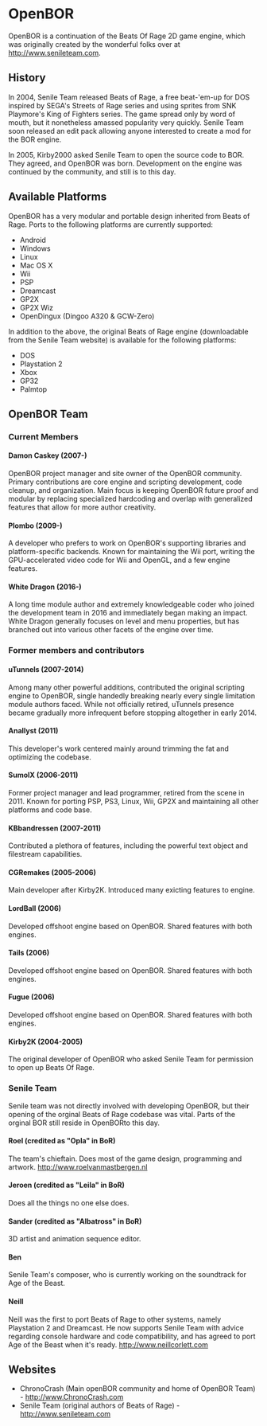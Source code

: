 # OpenBOR
OpenBOR is a continuation of the Beats Of Rage 2D game engine, which was originally
created by the wonderful folks over at http://www.senileteam.com. 


## History
In 2004, Senile Team released Beats of Rage, a free beat-'em-up for DOS inspired
by SEGA's Streets of Rage series and using sprites from SNK Playmore's King of
Fighters series.  The game spread only by word of mouth, but it nonetheless
amassed popularity very quickly.  Senile Team soon released an edit pack allowing
anyone interested to create a mod for the BOR engine.

In 2005, Kirby2000 asked Senile Team to open the source code to BOR.  They
agreed, and OpenBOR was born.  Development on the engine was continued by the
community, and still is to this day.

## Available Platforms
OpenBOR has a very modular and portable design inherited from Beats of Rage. Ports
to the following platforms are currently supported:

* Android
* Windows
* Linux
* Mac OS X
* Wii
* PSP
* Dreamcast
* GP2X
* GP2X Wiz
* OpenDingux (Dingoo A320 & GCW-Zero)

In addition to the above, the original Beats of Rage engine (downloadable from
the Senile Team website) is available for the following platforms:

* DOS
* Playstation 2
* Xbox
* GP32
* Palmtop

## OpenBOR Team

### Current Members

#### Damon Caskey (2007-)
OpenBOR project manager and site owner of the OpenBOR community. Primary
contributions are core engine and scripting development, code cleanup, and organization. Main focus is keeping OpenBOR future proof and modular by replacing specialized hardcoding and overlap with generalized features that allow for more author creativity.

#### Plombo (2009-)
A developer who prefers to work on OpenBOR's supporting libraries and
platform-specific backends.  Known for maintaining the Wii port, writing the
GPU-accelerated video code for Wii and OpenGL, and a few engine features.

#### White Dragon (2016-)
A long time module author and extremely knowledgeable coder who joined the development team in 2016 and immediately began making an impact. White Dragon generally focuses on level and menu properties, but has branched out into various other facets of the engine over time.

### Former members and contributors

#### uTunnels (2007-2014)
Among many other powerful additions, contributed the original scripting engine to OpenBOR, single handedly
breaking nearly every single limitation module authors faced. While not officially retired, uTunnels presence became gradually more infrequent before stopping altogether in early 2014.

#### Anallyst (2011)
This developer's work centered mainly around trimming the fat and optimizing the codebase.

#### SumolX (2006-2011)
Former project manager and lead programmer, retired from the scene in 2011. Known for porting PSP,
PS3, Linux, Wii, GP2X and maintaining all other platforms and code base.

#### KBbandressen (2007-2011)
Contributed a plethora of features, including the powerful text object and filestream capabilities.

#### CGRemakes (2005-2006)
Main developer after Kirby2K.  Introduced many exicting features to engine.

#### LordBall (2006)
Developed offshoot engine based on OpenBOR.  Shared features with both engines.

#### Tails (2006)
Developed offshoot engine based on OpenBOR.  Shared features with both engines.

#### Fugue (2006)
Developed offshoot engine based on OpenBOR.  Shared features with both engines.

#### Kirby2K (2004-2005)
The original developer of OpenBOR who asked Senile Team for permission to open
up Beats Of Rage.

### Senile Team
Senile team was not directly involved with developing OpenBOR, but their opening
of the orginal Beats of Rage codebase was vital. Parts of the orginal BOR still
reside in OpenBORto this day.

#### Roel (credited as "Opla" in BoR)
The team's chieftain. Does most of the game design, programming and artwork.
http://www.roelvanmastbergen.nl

#### Jeroen (credited as "Leila" in BoR)
Does all the things no one else does.

#### Sander (credited as "Albatross" in BoR)
3D artist and animation sequence editor.

#### Ben
Senile Team's composer, who is currently working on the soundtrack for Age of the Beast.

#### Neill
Neill was the first to port Beats of Rage to other systems, namely Playstation 2
and Dreamcast. He now supports Senile Team with advice regarding console hardware
and code compatibility, and has agreed to port Age of the Beast when it's ready.
http://www.neillcorlett.com


## Websites
* ChronoCrash (Main openBOR community and home of OpenBOR Team) - http://www.ChronoCrash.com
* Senile Team (original authors of Beats of Rage) - http://www.senileteam.com
